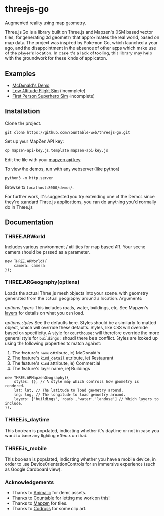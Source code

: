 # threejs-go

Augmented reality using map geometry.

Three.js Go is a library built on Three.js and Mapzen's OSM based vector tiles, for generating 3d geometry that approximates the real world, based on map data. The project was inspired by Pokemon Go, which launched a year ago, and the disappointment in the absence of other apps which make use of the player's location. In case it's a lack of tooling, this library may help with the groundwork for these kinds of applicaton.

## Examples

  * [McDonald's Demo](https://countable-web.github.io/threejs-go/demos/mcd/)
  * [Low Altitude Flight Sim](https://countable-web.github.io/threejs-go/demos/fly/) (incomplete)
  * [First Person Superhero Sim](https://countable-web.github.io/threejs-go/demos/fps/) (incomplete)

## Installation
Clone the project.

```
git clone https://github.com/countable-web/threejs-go.git
```

Set up your MapZen API key:

```
cp mapzen-api-key.js.template mapzen-api-key.js
```

Edit the file with your [mapzen api key](https://mapzen.com/developers/sign_in)

To view the demos, run with any webserver (like python)
```
python3 -m http.server
```

Browse to `localhost:8000/demos/`.

For further work, it's suggested you try extending one of the Demos since they're standard Three.js applications, you can do anything you'd normally do in Three.js

## Documentation

### THREE.ARWorld
Includes various environment / utilities for map based AR. Your scene camera should be passed as a parameter.
```
new THREE.ARWorld({
    camera: camera
});
```

### THREE.ARGeography(options)
Loads the actual Three.js mesh objects into your scene, with geometry generated from the actual geography around a location. Arguments:

*options.layers* This includes roads, water, buildings, etc. See Mapzen's [layers](https://mapzen.com/documentation/vector-tiles/layers/#places) for details on what you can load.

*options.styles* See the defaults here. Styles should be a similarly formatted object, which will override these defaults. Styles, like CSS will override based on specificity. A style for `courthouse:` will therefore override the more general style for `buildings:` shoudl there be a conflict. Styles are looked up using the following properties to match against:

1. The feature's `name` attribute, ie) McDonald's
2. The feature's `kind_detail` attribute, ie) Restaurant
3. The feature's `kind` attribute, ie) Commercial
4. The feature's layer name, ie) Buildings

```
new THREE.ARMapzenGeography({
    styles: {}, // A style map which controls how geometry is rendered.
    lat: lat, // The latitude to load geometry around.
    lng: lng, // The longitude to load gemoetry around.
    layers: ['buildings','roads','water','landuse'] // Which layers to include.
});
```

### THREE.is_daytime
This boolean is populated, indicating whether it's daytime or not in case you want to base any lighting effects on that.

### THREE.is_mobile
This boolean is populated, indicating whether you have a mobile device, in order to use DeviceOrientationControls for an immersive experience (such as Google Cardboard view).

### Acknowledgements

  * Thanks to [Animatic](http://www.animaticmedia.com/) for demo assets.
  * Thanks to [Countable](http://countable.ca) for letting me work on this!
  * Thanks to [Mapzen](https://mapzen.com) for tiles.
  * Thanks to [Codrops](https://tympanus.net/codrops/) for some clip art.

